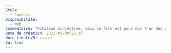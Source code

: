 ```yaml
---
Style:
  - Comédie
Disponibilité:
  - Web
Commentaire: "Notation subjective, mais ce film est pour moi l'un des plus drôles. Il détourne très bien les clichés des films de super-héros. Les répliques (en Français bien sûr) sont exceptionnelles. Les acteurs sont bons. Mention spéciale récurrente à Leslie Nielsen qui brille toujours autant dans le genre absurde. "
Date de création: 2021-09-09T22:39
Note finale/5: ⭐⭐⭐⭐⭐
Vu: true
---
```

